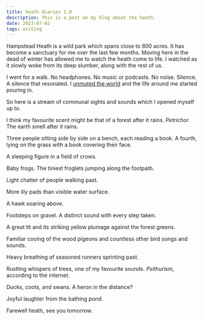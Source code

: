 ```yaml
---
title: heath diaries 1.0
description: This is a post on my blog about the heath.
date: 2023-07-02
tags: writing
---
```


Hampstead Heath is a wild park which spans close to 800 acres. It has become a sanctuary for me over the last few months. Moving here in the dead of winter has allowed me to watch the heath come to life. I watched as it slowly woke from its deep slumber, along with the rest of us.

I went for a walk. No headphones. No music or podcasts. No noise. Silence. A silence that resonated. I [unmuted the world](https://haleynahman.substack.com/p/148-too-much-music) and the life around me started pouring in.

So here is a stream of communal sights and sounds which I opened myself up to.

I think my favourite scent might be that of a forest after it rains. _Petrichor_. The earth smell after it rains.

Three people sitting side by side on a bench, each reading a book. A fourth, lying on the grass with a book covering their face.

A sleeping figure in a field of crows.

Baby frogs. The tiniest froglets jumping along the footpath.

Light chatter of people walking past.

More lily pads than visible water surface.

A hawk soaring above.

Footsteps on gravel. A distinct sound with every step taken.

A great tit and its striking yellow plumage against the forest greens.

Familiar cooing of the wood pigeons and countless other bird songs and sounds.

Heavy breathing of seasoned runners sprinting past.

Rustling whispers of trees, one of my favourite sounds. _Psithurism_, according to the internet.

Ducks, coots, and swans. A heron in the distance?

Joyful laughter from the bathing pond.

Farewell heath, see you tomorrow.

